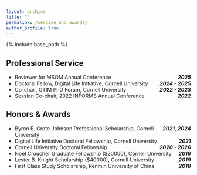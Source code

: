 ```yaml
---
layout: archive
title: ""
permalink: /service_and_awards/
author_profile: true
---
```


{% include base_path %}

<style>
  .service_and_awards-page {
    line-height: 1.5;       /* 1.5× spacing */
    max-width: 800px;       /* change number as you like */
    margin: 0 auto;         /* center it on the page */
  }
  .twocol {
    display: grid;
    grid-template-columns: 1fr auto;
    align-items: baseline;
  }
  .twocol .right {
    white-space: nowrap;
    text-align: right;
  }
</style>


## Professional Service

* <div class="twocol">
    <span>Reviewer for MSOM Annual Conference</span>
    <span class="right"><strong><em>2025</em></strong></span>
  </div>

* <div class="twocol">
    <span>Doctoral Fellow, Digital Life Initiative, Cornell University</span>
    <span class="right"><strong><em>2024 - 2025</em></strong></span>
  </div>

* <div class="twocol">
    <span>Co-chair, OTIM PhD Forum, Cornell University</span>
    <span class="right"><strong><em>2022 - 2023</em></strong></span>
  </div>

* <div class="twocol">
    <span>Session Co-chair, 2022 INFORMS Annual Conference</span>
    <span class="right"><strong><em>2022</em></strong></span>
  </div>

## Honors & Awards

* <div class="twocol">
    <span>Byron E. Grote Johnson Professional Scholarship, Cornell University</span>
    <span class="right"><strong><em>2021, 2024</em></strong></span>
  </div>

* <div class="twocol">
    <span>Digital Life Initiative Doctoral Fellowship, Cornell University</span>
    <span class="right"><strong><em>2021</em></strong></span>
  </div>

* <div class="twocol">
    <span>Cornell University Doctoral Fellowship</span>
    <span class="right"><strong><em>2020 - 2026</em></strong></span>
  </div>

* <div class="twocol">
    <span>Noel Croucher Graduate Fellowship ($20000), Cornell University</span>
    <span class="right"><strong><em>2019</em></strong></span>
  </div>

* <div class="twocol">
    <span>Lester B. Knight Scholarship ($40000), Cornell University</span>
    <span class="right"><strong><em>2019</em></strong></span>
  </div>
  
* <div class="twocol">
    <span>First Class Study Scholarship, Renmin University of China</span>
    <span class="right"><strong><em>2018</em></strong></span>
  </div>